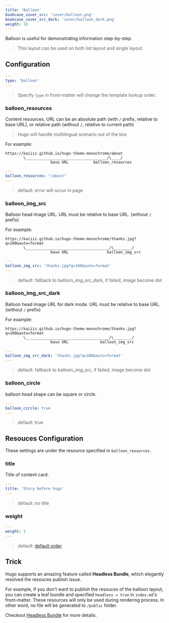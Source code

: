 ```yaml
---
title: 'Balloon'
bookcase_cover_src: 'cover/balloon.png'
bookcase_cover_src_dark: 'cover/balloon_dark.png'
weight: 10
---
```


Balloon is useful for demonstrating information step-by-step.

> This layout can be used on both list layout and single layout.

## Configuration

```yaml
---
type: 'balloon'
---
```

> Specify `type` in front-matter will change the template lookup order.

### balloon_resources

Content resources. URL can be an absolute path (with `/` prefix, relative to base URL), or relative path (without `/`, relative to current path)

> Hugo will handle multilingual scenario out of the box

For example:

```
https://kaiiiz.github.io/hugo-theme-monochrome/about
        \____________________________________/\____/
                    base URL           balloon_resources
```

```yaml
---
balloon_resources: "/about"
---
```

> default: error will occur in page

### balloon_img_src

Balloon head image URL. URL must be relative to base URL. (without `/` prefix)

For example:

```
https://kaiiiz.github.io/hugo-theme-monochrome/thanks.jpg?q=100&auto=format
        \_____________________________________/\________/
                    base URL                 balloon_img_src
```

```yaml
---
balloon_img_src: 'thanks.jpg?q=100&auto=format'
---
```

> default: fallback to balloon_img_src_dark, if failed, image become dot

### balloon_img_src_dark

Balloon head image URL for dark mode. URL must be relative to base URL. (without `/` prefix)

For example:

```
https://kaiiiz.github.io/hugo-theme-monochrome/thanks.jpg?q=100&auto=format
        \_____________________________________/\________/
                    base URL              balloon_img_src
```

```yaml
---
balloon_img_src_dark: 'thanks.jpg?q=100&auto=format'
---
```

> default: fallback to balloon_img_src, if failed, image become dot

### balloon_circle

balloon head shape can be square or circle.

```yaml
---
balloon_circle: true
---
```

> default: true

## Resouces Configuration

These settings are under the resource specified in `balloon_resources`.

### title

Title of content card.

```yaml
---
title: 'Story before hugo'
---
```

> default: no title

### weight

```yaml
---
weight: 3
---
```

> default: [default order](https://gohugo.io/templates/lists/#order-content)

## Trick

Hugo supports an amazing feature called **Headless Bundle**, which elegantly resolved the resouces publish issue.

For example, if you don't want to publish the resouces of the balloon layout, you can create a leaf bundle and specified `headless = true` in `index.md`'s front-matter. These resources will only be used during rendering process. In other word, no file will be generated to `/public` folder.

Checkout [Headless Bundle](https://gohugo.io/content-management/page-bundles/#headless-bundle) for more details.
